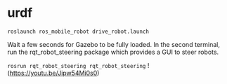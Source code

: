 # urdf
`roslaunch ros_mobile_robot drive_robot.launch`

Wait a few seconds for Gazebo to be fully loaded. In the second terminal, run the rqt_robot_steering package which provides a GUI to steer robots.

`rosrun rqt_robot_steering rqt_robot_steering`
!(https://youtu.be/Jipw54Mi0s0)
